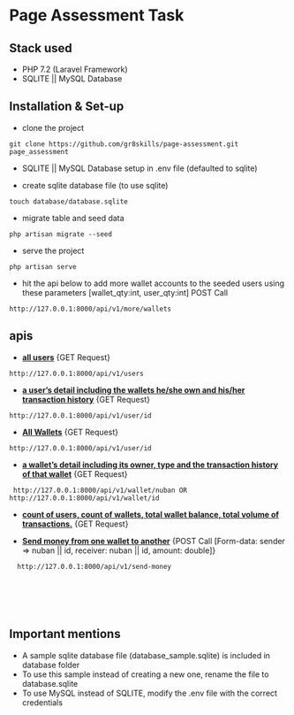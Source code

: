 # Page Assessment Task


## Stack used
- PHP 7.2 (Laravel Framework)
- SQLITE || MySQL Database


## Installation & Set-up

- clone the project 
```
git clone https://github.com/gr8skills/page-assessment.git page_assessment
```
- SQLITE || MySQL Database setup in .env file (defaulted to sqlite)

- create sqlite database file (to use sqlite)
```
touch database/database.sqlite
``` 

- migrate table and seed data
```
php artisan migrate --seed
``` 

- serve the project
```
php artisan serve
``` 

- hit the api below to add more wallet accounts to the seeded users using these parameters [wallet_qty:int, user_qty:int] POST Call
```
http://127.0.0.1:8000/api/v1/more/wallets
``` 


## apis

- **[all users](http://127.0.0.1:8000/api/v1/users)** {GET Request}
```
http://127.0.0.1:8000/api/v1/users
``` 

- **[a user’s detail including the wallets he/she own and his/her transaction history](http://127.0.0.1:8000/api/v1/user/id)** {GET Request}
```
http://127.0.0.1:8000/api/v1/user/id
``` 
- **[All Wallets]( http://127.0.0.1:8000/api/v1/wallets)** {GET Request}
```
http://127.0.0.1:8000/api/v1/user/id
``` 

- **[a wallet’s detail including its owner, type and the transaction history of that wallet](http://127.0.0.1:8000/api/v1/wallet/nuban)** {GET Request}
```
 http://127.0.0.1:8000/api/v1/wallet/nuban OR http://127.0.0.1:8000/api/v1/wallet/id
``` 
- **[count of users, count of wallets, total wallet balance, total volume of transactions.](http://127.0.0.1:8000/api/v1/stats)** {GET Request}

- **[Send money from one wallet to another](http://127.0.0.1:8000/api/v1/send-money)** {POST Call [Form-data: sender => nuban || id, receiver: nuban || id, amount: double]}
```
  http://127.0.0.1:8000/api/v1/send-money
``` 

# &nbsp;

## Important mentions
- A sample sqlite database file (database_sample.sqlite) is included in database folder
- To use this sample instead of creating a new one, rename the file to database.sqlite
- To use MySQL instead of SQLITE, modify the .env file with the correct credentials

